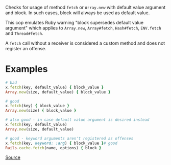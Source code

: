 
Checks for usage of method `fetch` or `Array.new` with default value argument
and block. In such cases, block will always be used as default value.

This cop emulates Ruby warning "block supersedes default value argument" which
applies to `Array.new`, `Array#fetch`, `Hash#fetch`, `ENV.fetch` and
`Thread#fetch`.

A `fetch` call without a receiver is considered a custom method and does not register
an offense.

# Examples

```ruby
# bad
x.fetch(key, default_value) { block_value }
Array.new(size, default_value) { block_value }

# good
x.fetch(key) { block_value }
Array.new(size) { block_value }

# also good - in case default value argument is desired instead
x.fetch(key, default_value)
Array.new(size, default_value)

# good - keyword arguments aren't registered as offenses
x.fetch(key, keyword: :arg) { block_value }# good
Rails.cache.fetch(name, options) { block }
```

[Source](http://www.rubydoc.info/gems/rubocop/RuboCop/Cop/Lint/UselessDefaultValueArgument)